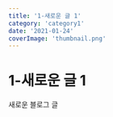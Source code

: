 ```yaml
---
title: '1-새로운 글 1'
category: 'category1'
date: '2021-01-24'
coverImage: 'thumbnail.png'
---
```


# 1-새로운 글 1

새로운 블로그 글